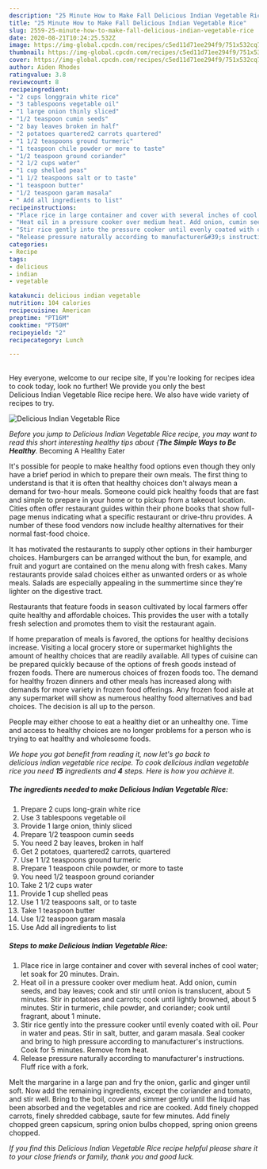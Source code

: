 ```yaml
---
description: "25 Minute How to Make Fall Delicious Indian Vegetable Rice"
title: "25 Minute How to Make Fall Delicious Indian Vegetable Rice"
slug: 2559-25-minute-how-to-make-fall-delicious-indian-vegetable-rice
date: 2020-08-21T10:24:25.532Z
image: https://img-global.cpcdn.com/recipes/c5ed11d71ee294f9/751x532cq70/delicious-indian-vegetable-rice-recipe-main-photo.jpg
thumbnail: https://img-global.cpcdn.com/recipes/c5ed11d71ee294f9/751x532cq70/delicious-indian-vegetable-rice-recipe-main-photo.jpg
cover: https://img-global.cpcdn.com/recipes/c5ed11d71ee294f9/751x532cq70/delicious-indian-vegetable-rice-recipe-main-photo.jpg
author: Aiden Rhodes
ratingvalue: 3.8
reviewcount: 8
recipeingredient:
- "2 cups longgrain white rice"
- "3 tablespoons vegetable oil"
- "1 large onion thinly sliced"
- "1/2 teaspoon cumin seeds"
- "2 bay leaves broken in half"
- "2 potatoes quartered2 carrots quartered"
- "1 1/2 teaspoons ground turmeric"
- "1 teaspoon chile powder or more to taste"
- "1/2 teaspoon ground coriander"
- "2 1/2 cups water"
- "1 cup shelled peas"
- "1 1/2 teaspoons salt or to taste"
- "1 teaspoon butter"
- "1/2 teaspoon garam masala"
- " Add all ingredients to list"
recipeinstructions:
- "Place rice in large container and cover with several inches of cool water; let soak for 20 minutes. Drain."
- "Heat oil in a pressure cooker over medium heat. Add onion, cumin seeds, and bay leaves; cook and stir until onion is translucent, about 5 minutes. Stir in potatoes and carrots; cook until lightly browned, about 5 minutes. Stir in turmeric, chile powder, and coriander; cook until fragrant, about 1 minute."
- "Stir rice gently into the pressure cooker until evenly coated with oil. Pour in water and peas. Stir in salt, butter, and garam masala. Seal cooker and bring to high pressure according to manufacturer&#39;s instructions. Cook for 5 minutes. Remove from heat."
- "Release pressure naturally according to manufacturer&#39;s instructions. Fluff rice with a fork."
categories:
- Recipe
tags:
- delicious
- indian
- vegetable

katakunci: delicious indian vegetable 
nutrition: 104 calories
recipecuisine: American
preptime: "PT16M"
cooktime: "PT50M"
recipeyield: "2"
recipecategory: Lunch

---
```

<br>
Hey everyone, welcome to our recipe site, If you're looking for recipes idea to cook today, look no further! We provide you only the best Delicious Indian Vegetable Rice recipe here. We also have wide variety of recipes to try.
<br>


![Delicious Indian Vegetable Rice](https://img-global.cpcdn.com/recipes/c5ed11d71ee294f9/751x532cq70/delicious-indian-vegetable-rice-recipe-main-photo.jpg)

<i>Before you jump to Delicious Indian Vegetable Rice recipe, you may want to read this short interesting healthy tips about {<strong>The Simple Ways to Be Healthy</strong>.</i>
Becoming A Healthy Eater

It's possible for people to make healthy food options even though they only have a brief period in which to prepare their own meals. The first thing to understand is that it is often that healthy choices don't always mean a demand for two-hour meals. Someone could pick healthy foods that are fast and simple to prepare in your home or to pickup from a takeout location. Cities often offer restaurant guides within their phone books that show full-page menus indicating what a specific restaurant or drive-thru provides. A number of these food vendors now include healthy alternatives for their normal fast-food choice.

 It has motivated the restaurants to supply other options in their hamburger choices. Hamburgers can be arranged without the bun, for example, and fruit and yogurt are contained on the menu along with fresh cakes. Many restaurants provide salad choices either as unwanted orders or as whole meals.  Salads are especially appealing in the summertime since they're lighter on the digestive tract.

Restaurants that feature foods in season cultivated by local farmers offer quite healthy and affordable choices.  This provides the user with a totally fresh selection and promotes them to visit the restaurant again.

If home preparation of meals is favored, the options for healthy decisions increase. Visiting a local grocery store or supermarket highlights the amount of healthy choices that are readily available.  All types of cuisine can be prepared quickly because of the options of fresh goods instead of frozen foods. There are numerous choices of frozen foods too. The demand for healthy frozen dinners and other meals has increased along with demands for more variety in frozen food offerings. Any frozen food aisle at any supermarket will show as numerous healthy food alternatives and bad choices. The decision is all up to the person.

People may either choose to eat a healthy diet or an unhealthy one. Time and access to healthy choices are no longer problems for a person who is trying to eat healthy and wholesome foods.


<i>We hope you got benefit from reading it, now let's go back to delicious indian vegetable rice recipe. To cook delicious indian vegetable rice you need <strong>15</strong> ingredients and <strong>4</strong> steps. Here is how you achieve it.
</i>

##### The ingredients needed to make Delicious Indian Vegetable Rice:

1. Prepare 2 cups long-grain white rice
1. Use 3 tablespoons vegetable oil
1. Provide 1 large onion, thinly sliced
1. Prepare 1/2 teaspoon cumin seeds
1. You need 2 bay leaves, broken in half
1. Get 2 potatoes, quartered2 carrots, quartered
1. Use 1 1/2 teaspoons ground turmeric
1. Prepare 1 teaspoon chile powder, or more to taste
1. You need 1/2 teaspoon ground coriander
1. Take 2 1/2 cups water
1. Provide 1 cup shelled peas
1. Use 1 1/2 teaspoons salt, or to taste
1. Take 1 teaspoon butter
1. Use 1/2 teaspoon garam masala
1. Use  Add all ingredients to list


##### Steps to make Delicious Indian Vegetable Rice:

1. Place rice in large container and cover with several inches of cool water; let soak for 20 minutes. Drain.
1. Heat oil in a pressure cooker over medium heat. Add onion, cumin seeds, and bay leaves; cook and stir until onion is translucent, about 5 minutes. Stir in potatoes and carrots; cook until lightly browned, about 5 minutes. Stir in turmeric, chile powder, and coriander; cook until fragrant, about 1 minute.
1. Stir rice gently into the pressure cooker until evenly coated with oil. Pour in water and peas. Stir in salt, butter, and garam masala. Seal cooker and bring to high pressure according to manufacturer&#39;s instructions. Cook for 5 minutes. Remove from heat.
1. Release pressure naturally according to manufacturer&#39;s instructions. Fluff rice with a fork.


Melt the margarine in a large pan and fry the onion, garlic and ginger until soft. Now add the remaining ingredients, except the coriander and tomato, and stir well. Bring to the boil, cover and simmer gently until the liquid has been absorbed and the vegetables and rice are cooked. Add finely chopped carrots, finely shredded cabbage, saute for few minutes. Add finely chopped green capsicum, spring onion bulbs chopped, spring onion greens chopped. 

<i>If you find this Delicious Indian Vegetable Rice recipe helpful please share it to your close friends or family, thank you and good luck.</i>
